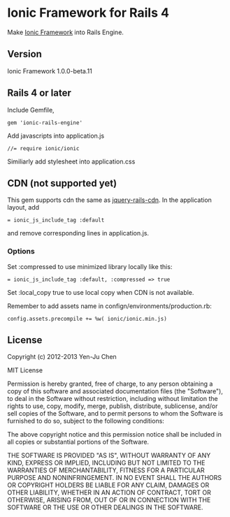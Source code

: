 # Ionic Framework for Rails 4
Make [Ionic Framework](http://ionicframework.com) into Rails Engine. 

## Version
Ionic Framework 1.0.0-beta.11

## Rails 4 or later
Include Gemfile,

    gem 'ionic-rails-engine'

Add javascripts into application.js

    //= require ionic/ionic

Similiarly add stylesheet into application.css

## CDN (not supported yet)

This gem supports cdn the same as [jquery-rails-cdn](https://github.com/yjchen/jquery-rails-cdn). In the application layout, add

    = ionic_js_include_tag :default

and remove corresponding lines in application.js.

### Options

Set :compressed to use minimized library locally like this:

    = ionic_js_include_tag :default, :compressed => true

Set :local_copy true to use local copy when CDN is not available.

Remember to add assets name in confign/environments/production.rb:

    config.assets.precompile += %w( ionic/ionic.min.js)

## License

Copyright (c) 2012-2013 Yen-Ju Chen

MIT License

Permission is hereby granted, free of charge, to any person obtaining
a copy of this software and associated documentation files (the
"Software"), to deal in the Software without restriction, including
without limitation the rights to use, copy, modify, merge, publish,
distribute, sublicense, and/or sell copies of the Software, and to
permit persons to whom the Software is furnished to do so, subject to
the following conditions:

The above copyright notice and this permission notice shall be
included in all copies or substantial portions of the Software.

THE SOFTWARE IS PROVIDED "AS IS", WITHOUT WARRANTY OF ANY KIND,
EXPRESS OR IMPLIED, INCLUDING BUT NOT LIMITED TO THE WARRANTIES OF
MERCHANTABILITY, FITNESS FOR A PARTICULAR PURPOSE AND
NONINFRINGEMENT. IN NO EVENT SHALL THE AUTHORS OR COPYRIGHT HOLDERS BE
LIABLE FOR ANY CLAIM, DAMAGES OR OTHER LIABILITY, WHETHER IN AN ACTION
OF CONTRACT, TORT OR OTHERWISE, ARISING FROM, OUT OF OR IN CONNECTION
WITH THE SOFTWARE OR THE USE OR OTHER DEALINGS IN THE SOFTWARE.
